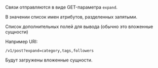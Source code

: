 Связи отправляются в виде GET-параметра `expand`.

В значении список имен атрибутов, разделенных запятыми.

Список дополнительных полей для вывода (обычно это вложенные сущности)

Например URI:
```
/v1/post?expand=category,tags,followers
```

Будут загружены вложенные сущности.
